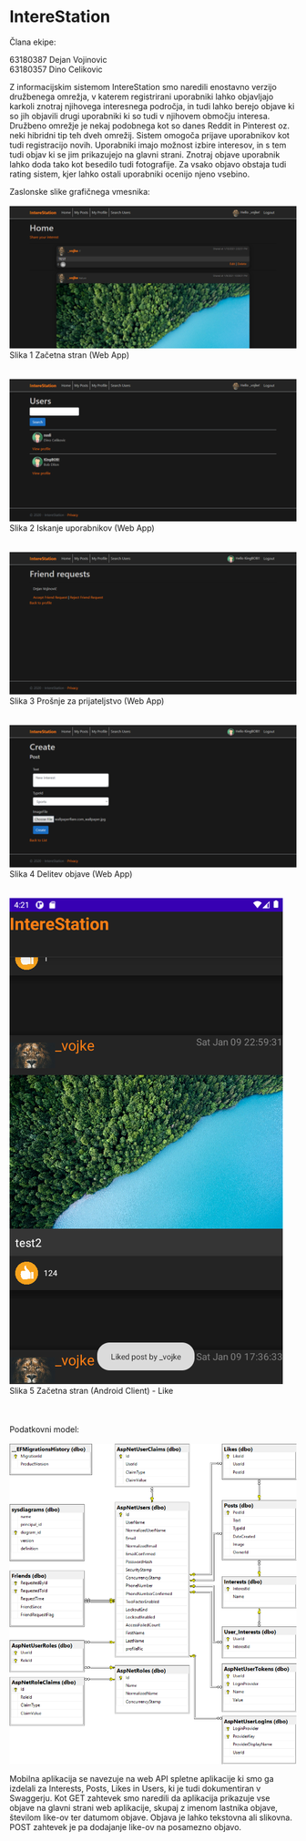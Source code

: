 # IntereStation

Člana ekipe:

63180387 Dejan Vojinovic<br>
63180357 Dino Celikovic

Z informacijskim sistemom IntereStation smo naredili enostavno verzijo družbenega omrežja, v katerem registrirani uporabniki lahko objavljajo karkoli znotraj njihovega interesnega področja, in tudi lahko berejo objave ki so jih objavili drugi uporabniki ki so tudi v njihovem območju interesa. Družbeno omrežje je nekaj podobnega kot so danes Reddit in Pinterest oz. neki hibridni tip teh dveh omrežij. Sistem omogoča prijave uporabnikov kot tudi registracijo novih. Uporabniki imajo možnost izbire interesov, in s tem tudi objav ki se jim prikazujejo na glavni strani. Znotraj objave uporabnik lahko doda tako kot besedilo tudi fotografije. Za vsako objavo obstaja tudi rating sistem, kjer lahko ostali uporabniki ocenijo njeno vsebino.

Zaslonske slike grafičnega vmesnika:
<br><br>
![](images/WebApp1.png) <br>
Slika 1 Začetna stran (Web App)
<br><br><br>
![](images/WebApp2.png) <br>
Slika 2 Iskanje uporabnikov (Web App)
<br><br><br>
![](images/WebApp3.png) <br>
Slika 3 Prošnje za prijateljstvo (Web App)
<br><br><br>
![](images/WebApp4.png) <br>
Slika 4 Delitev objave (Web App)
<br><br><br>
![](images/AndroidClient5.png) <br>
Slika 5 Začetna stran (Android Client) - Like
<br><br><br><br>
Podatkovni model:
<br><br>
![](images/DbDiagram.png) <br>


Mobilna aplikacija se navezuje na web API spletne aplikacije ki smo ga izdelali za Interests, Posts, Likes in Users, ki je tudi dokumentiran v Swaggerju. Kot GET zahtevek smo naredili da aplikacija prikazuje vse objave na glavni strani web aplikacije, skupaj z imenom lastnika objave, številom like-ov ter datumom objave. Objava je lahko tekstovna ali slikovna. POST zahtevek je pa dodajanje like-ov na posamezno objavo.

